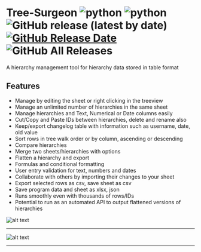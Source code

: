 # Tree-Surgeon ![python](https://img.shields.io/badge/windows-10-blue) ![python](https://img.shields.io/badge/python-3.6+-blue) ![GitHub release (latest by date)](https://img.shields.io/github/v/release/ragardner/Tree-Surgeon) [![GitHub Release Date](https://img.shields.io/github/release-date-pre/ragardner/Tree-Surgeon.svg)](https://github.com/ragardner/Tree-Surgeon/releases) ![GitHub All Releases](https://img.shields.io/github/downloads/ragardner/Tree-Surgeon/total)

A hierarchy management tool for hierarchy data stored in table format

## Features

 - Manage by editing the sheet or right clicking in the treeview
 - Manage an unlimited number of hierarchies in the same sheet
 - Manage hierarchies and Text, Numerical or Date columns easily
 - Cut/Copy and Paste IDs between hierarchies, delete and rename also
 - Keep/export changelog table with information such as username, date, old value
 - Sort rows in tree walk order or by column, ascending or descending
 - Compare hierarchies
 - Merge two sheets/hierarchies with options
 - Flatten a hierarchy and export
 - Formulas and conditional formatting
 - User entry validation for text, numbers and dates
 - Collaborate with others by importing their changes to your sheet
 - Export selected rows as csv, save sheet as csv
 - Save program data and sheet as xlsx, json
 - Runs smoothly even with thousands of rows/IDs
 - Potential to run as an automated API to output flattened versions of hierarchies

![alt text](https://i.imgur.com/kWMCC0E.jpg)

___

![alt text](https://i.imgur.com/jm17Qbc.jpg)

___
